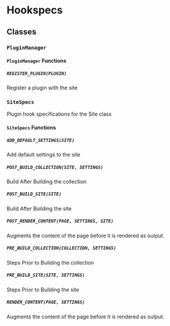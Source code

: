 # Hookspecs

## Classes

### `PluginManager`

#### `PluginManager` Functions

##### `REGISTER_PLUGIN(PLUGIN)`

Register a plugin with the site

### `SiteSpecs`

Plugin hook specifications for the Site class

#### `SiteSpecs` Functions

##### `ADD_DEFAULT_SETTINGS(SITE)`

Add default settings to the site

##### `POST_BUILD_COLLECTION(SITE, SETTINGS)`

Build After Building the collection

##### `POST_BUILD_SITE(SITE)`

Build After Building the site

##### `POST_RENDER_CONTENT(PAGE, SETTINGS, SITE)`

Augments the content of the page before it is rendered as output.

##### `PRE_BUILD_COLLECTION(COLLECTION, SETTINGS)`

Steps Prior to Building the collection

##### `PRE_BUILD_SITE(SITE, SETTINGS)`

Steps Prior to Building the site

##### `RENDER_CONTENT(PAGE, SETTINGS)`

Augments the content of the page before it is rendered as output.
